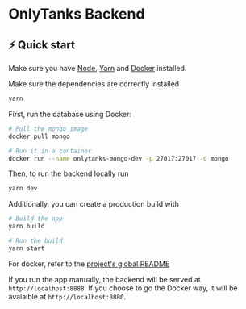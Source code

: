 # OnlyTanks Backend

## ⚡️ Quick start

Make sure you have [Node](https://nodejs.org/en/download/), [Yarn](https://classic.yarnpkg.com/lang/en/docs/install/#debian-stable) and [Docker](https://www.docker.com/) installed.

Make sure the dependencies are correctly installed

```bash
yarn
```

First, run the database using Docker:

```bash
# Pull the mongo image
docker pull mongo

# Run it in a container
docker run --name onlytanks-mongo-dev -p 27017:27017 -d mongo
```

Then, to run the backend locally run

```bash
yarn dev
```

Additionally, you can create a production build with

```bash
# Build the app
yarn build

# Run the build
yarn start
```

For docker, refer to the [project's global README](../README.md#-using-docker)

If you run the app manually, the backend will be served at `http://localhost:8888`. If you choose to go the Docker way, it will be avalaible at `http://localhost:8080`.
